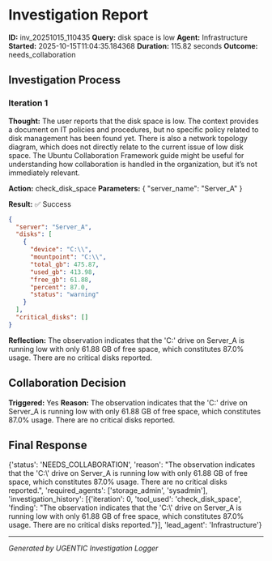 # Investigation Report

**ID:** inv_20251015_110435
**Query:** disk space is low
**Agent:** Infrastructure
**Started:** 2025-10-15T11:04:35.184368
**Duration:** 115.82 seconds
**Outcome:** needs_collaboration

## Investigation Process

### Iteration 1

**Thought:** The user reports that the disk space is low. The context provides a document on IT policies and procedures, but no specific policy related to disk management has been found yet. There is also a network topology diagram, which does not directly relate to the current issue of low disk space. The Ubuntu Collaboration Framework guide might be useful for understanding how collaboration is handled in the organization, but it’s not immediately relevant.

**Action:** check_disk_space
**Parameters:** {
  "server_name": "Server_A"
}

**Result:** ✅ Success
```json
{
  "server": "Server_A",
  "disks": [
    {
      "device": "C:\\",
      "mountpoint": "C:\\",
      "total_gb": 475.87,
      "used_gb": 413.98,
      "free_gb": 61.88,
      "percent": 87.0,
      "status": "warning"
    }
  ],
  "critical_disks": []
}
```

**Reflection:** The observation indicates that the 'C:\' drive on Server_A is running low with only 61.88 GB of free space, which constitutes 87.0% usage. There are no critical disks reported.

## Collaboration Decision

**Triggered:** Yes
**Reason:** The observation indicates that the 'C:\' drive on Server_A is running low with only 61.88 GB of free space, which constitutes 87.0% usage. There are no critical disks reported.

## Final Response

{'status': 'NEEDS_COLLABORATION', 'reason': "The observation indicates that the 'C:\\' drive on Server_A is running low with only 61.88 GB of free space, which constitutes 87.0% usage. There are no critical disks reported.", 'required_agents': ['storage_admin', 'sysadmin'], 'investigation_history': [{'iteration': 0, 'tool_used': 'check_disk_space', 'finding': "The observation indicates that the 'C:\\' drive on Server_A is running low with only 61.88 GB of free space, which constitutes 87.0% usage. There are no critical disks reported."}], 'lead_agent': 'Infrastructure'}

---
*Generated by UGENTIC Investigation Logger*
